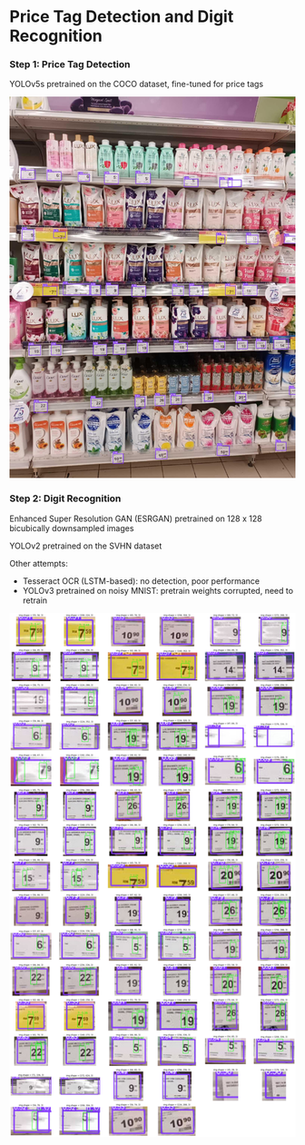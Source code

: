 # Price Tag Detection and Digit Recognition

### Step 1: Price Tag Detection
YOLOv5s pretrained on the COCO dataset, fine-tuned for price tags

![input](imgs/AEONBIGBATUPAHATPS_20220706T103517396.jpg)

### Step 2: Digit Recognition
Enhanced Super Resolution GAN (ESRGAN) pretrained on 128 x 128 bicubically downsampled images

YOLOv2 pretrained on the SVHN dataset

Other attempts:
* Tesseract OCR (LSTM-based): no detection, poor performance
* YOLOv3 pretrained on noisy MNIST: pretrain weights corrupted, need to retrain

![input](imgs/AEONBIGBATUPAHATPS_20220706T103517396.png)
